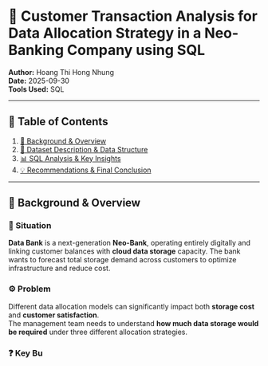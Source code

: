 # 🏦 Customer Transaction Analysis for Data Allocation Strategy in a Neo-Banking Company using SQL  

**Author:** Hoang Thi Hong Nhung  
**Date:** 2025-09-30  
**Tools Used:** SQL 

---

## 📑 Table of Contents  
1. [📌 Background & Overview](#-background--overview)  
2. [📂 Dataset Description & Data Structure](#-dataset-description--data-structure)  
3. [📊 SQL Analysis & Key Insights](#-sql-analysis--key-insights)  
4. [💡 Recommendations & Final Conclusion](#-recommendations--final-conclusion)  

---

## 📌 Background & Overview  

### 🧭 Situation  
**Data Bank** is a next-generation **Neo-Bank**, operating entirely digitally and linking customer balances with **cloud data storage** capacity. The bank wants to forecast total storage demand across customers to optimize infrastructure and reduce cost.  

### ⚙️ Problem  
Different data allocation models can significantly impact both **storage cost** and **customer satisfaction**.  
The management team needs to understand **how much data storage would be required** under three different allocation strategies.  

### ❓ Key Bu
